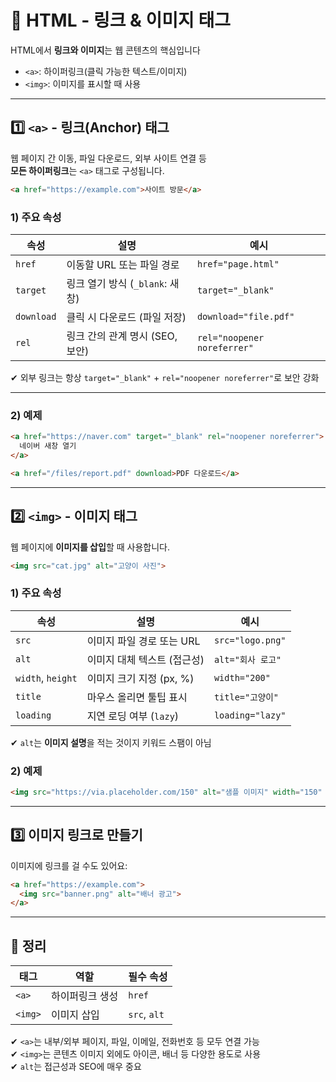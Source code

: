 # 🔗 HTML - 링크 & 이미지 태그

HTML에서 **링크와 이미지**는 웹 콘텐츠의 핵심입니다  
- `<a>`: 하이퍼링크(클릭 가능한 텍스트/이미지)
- `<img>`: 이미지를 표시할 때 사용

---

## 1️⃣ `<a>` - 링크(Anchor) 태그

웹 페이지 간 이동, 파일 다운로드, 외부 사이트 연결 등  
**모든 하이퍼링크**는 `<a>` 태그로 구성됩니다.

```html
<a href="https://example.com">사이트 방문</a>
```

### 1) 주요 속성

| 속성 | 설명 | 예시 |
|------|------|------|
| `href` | 이동할 URL 또는 파일 경로 | `href="page.html"` |
| `target` | 링크 열기 방식 (`_blank`: 새 창) | `target="_blank"` |
| `download` | 클릭 시 다운로드 (파일 저장) | `download="file.pdf"` |
| `rel` | 링크 간의 관계 명시 (SEO, 보안) | `rel="noopener noreferrer"` |

✔ 외부 링크는 항상 `target="_blank"` + `rel="noopener noreferrer"`로 보안 강화  

---

### 2) 예제

```html
<a href="https://naver.com" target="_blank" rel="noopener noreferrer">
  네이버 새창 열기
</a>

<a href="/files/report.pdf" download>PDF 다운로드</a>
```

---

## 2️⃣ `<img>` - 이미지 태그

웹 페이지에 **이미지를 삽입**할 때 사용합니다.

```html
<img src="cat.jpg" alt="고양이 사진">
```

### 1) 주요 속성

| 속성 | 설명 | 예시 |
|------|------|------|
| `src` | 이미지 파일 경로 또는 URL | `src="logo.png"` |
| `alt` | 이미지 대체 텍스트 (접근성) | `alt="회사 로고"` |
| `width`, `height` | 이미지 크기 지정 (px, %) | `width="200"` |
| `title` | 마우스 올리면 툴팁 표시 | `title="고양이"` |
| `loading` | 지연 로딩 여부 (`lazy`) | `loading="lazy"` |

✔ `alt`는 **이미지 설명**을 적는 것이지 키워드 스팸이 아님  

### 2) 예제

```html
<img src="https://via.placeholder.com/150" alt="샘플 이미지" width="150" loading="lazy">
```

---

## 3️⃣ 이미지 링크로 만들기

이미지에 링크를 걸 수도 있어요:

```html
<a href="https://example.com">
  <img src="banner.png" alt="배너 광고">
</a>
```

---

## 🎯 정리

| 태그 | 역할 | 필수 속성 |
|------|------|------------|
| `<a>` | 하이퍼링크 생성 | `href` |
| `<img>` | 이미지 삽입 | `src`, `alt` |

✔ `<a>`는 내부/외부 페이지, 파일, 이메일, 전화번호 등 모두 연결 가능  
✔ `<img>`는 콘텐츠 이미지 외에도 아이콘, 배너 등 다양한 용도로 사용  
✔ `alt`는 접근성과 SEO에 매우 중요
